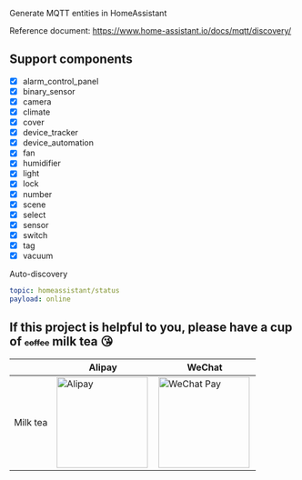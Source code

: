 Generate MQTT entities in HomeAssistant

Reference document: https://www.home-assistant.io/docs/mqtt/discovery/

## Support components
- [x] alarm_control_panel
- [x] binary_sensor
- [x] camera
- [x] climate
- [x] cover
- [x] device_tracker
- [x] device_automation
- [x] fan
- [x] humidifier
- [x] light
- [x] lock
- [x] number
- [x] scene
- [x] select
- [x] sensor
- [x] switch
- [x] tag
- [x] vacuum

Auto-discovery
```yaml
topic: homeassistant/status
payload: online
```

## If this project is helpful to you, please have a cup of <del style="font-size: 14px;">coffee</del> milk tea 😘
| |Alipay|WeChat|
|---|---|---|
Milk tea | <img src="https://github.com/shaonianzhentan/ha-docs/raw/master/docs/img/alipay.png" align="left" height="160" width="160" alt="Alipay" title="alipay"> | <img src="https://github.com/shaonianzhentan/ha-docs/raw/master/docs/img/wechat.png" align="left" height="160" width="160" alt="WeChat Pay" title="WeChat">
